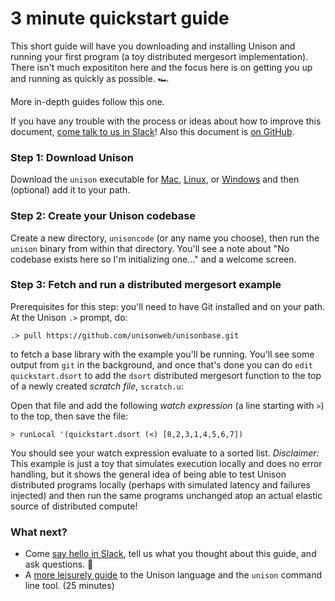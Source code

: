 # 3 minute quickstart guide

This short guide will have you downloading and installing Unison and running your first program (a toy distributed mergesort implementation). There isn't much exposititon here and the focus here is on getting you up and running as quickly as possible. 🏎 

More in-depth guides follow this one.

If you have any trouble with the process or ideas about how to improve this document, [come talk to us in Slack][slack]! Also this document is [on GitHub][on-github].

[slack]: https://join.slack.com/t/unisonlanguage/shared_invite/enQtNzAyMTQ4ODA0MDM4LWYxZTNkMGUxMDEzNTg3NTMxNjMxOGM2Zjg4ODFjM2RhNGY0OGU2NTMzYmQ1YWIwN2Y0YTc1NjQ1NjgzYzEzOWI
[mac-dl]: https://www.dropbox.com/s/6vl246m4faaps5k/unison?dl=0
[linux-dl]: todo
[windows-dl]: todo
[on-github]: todo
[guide]: gettingstarted.html

### Step 1: Download Unison

Download the `unison` executable for [Mac][mac-dl], [Linux][linux-dl], or [Windows][windows-dl] and then (optional) add it to your path.

### Step 2: Create your Unison codebase

Create a new directory, `unisoncode` (or any name you choose), then run the `unison` binary from within that directory. You'll see a note about "No codebase exists here so I'm initializing one..." and a welcome screen.

<script id="asciicast-IYWfFwIgyl9Gilk3ZExvLfOjg" src="https://asciinema.org/a/IYWfFwIgyl9Gilk3ZExvLfOjg.js" data-speed="2" data-cols="65" async></script>

### Step 3: Fetch and run a distributed mergesort example

Prerequisites for this step: you'll need to have Git installed and on your path. At the Unison `.>` prompt, do:

```
.> pull https://github.com/unisonweb/unisonbase.git
``` 

to fetch a base library with the example you'll be running. You'll see some output from `git` in the background, and once that's done you can do `edit quickstart.dsort` to add the `dsort` distributed mergesort function to the top of a newly created _scratch file_, `scratch.u`:

<script id="asciicast-o9lfrfetnmUT4ArqdDFMXZkr9" src="https://asciinema.org/a/o9lfrfetnmUT4ArqdDFMXZkr9.js" data-speed="2" data-rows="30" data-cols="65" async></script>

Open that file and add the following _watch expression_ (a line starting with `>`) to the top, then save the file:

```
> runLocal '(quickstart.dsort (<) [8,2,3,1,4,5,6,7])
```

<script id="asciicast-aTn8qIa3DHaxhspsZJmXodfO7" src="https://asciinema.org/a/aTn8qIa3DHaxhspsZJmXodfO7.js" data-speed="2" async></script>

You should see your watch expression evaluate to a sorted list.  _Disclaimer:_ This example is just a toy that simulates execution locally and does no error handling, but it shows the general idea of being able to test Unison distributed programs locally (perhaps with simulated latency and failures injected) and then run the same programs unchanged atop an actual elastic source of distributed compute!

### What next?

* Come [say hello in Slack][slack], tell us what you thought about this guide, and ask questions. 👋
* A [more leisurely guide][guide] to the Unison language and the `unison` command line tool. (25 minutes)
